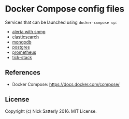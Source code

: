 Docker Compose config files
===========================

Services that can be launched using `docker-compose up`:

  * [alerta with snmp](alerta-snmp)
  * [elasticsearch](elasticsearch)
  * [mongodb](mongodb)
  * [postgres](postgres)
  * [prometheus](prometheus)
  * [tick-stack](tick-stack)

References
----------

  * Docker Compose: https://docs.docker.com/compose/

License
-------

Copyright (c) Nick Satterly 2016. MIT License.
